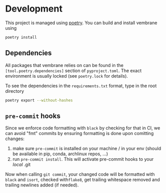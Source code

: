 # Development

This project is managed using [poetry](https://python-poetry.org/).
You can build and install vembrane using
```sh
poetry install
```

## Dependencies

All packages that vembrane relies on can be found in the `[tool.poetry.dependencies]` section of `pyproject.toml`.
The exact environment is usually locked (see `poetry.lock` for details).

To see the dependencies in the `requirements.txt` format, type in the root directory
```sh
poetry export --without-hashes
```


## `pre-commit` hooks

Since we enforce code formatting with `black` by checking for that in CI, we can avoid "fmt" commits by ensuring formatting is done upon comitting changes:
1. make sure `pre-commit` is installed on your machine / in your env (should be available in pip, conda, archlinux repos, ...)
2. run `pre-commit install`. This will activate pre-commit hooks to your _local_ .git

Now when calling `git commit`, your changed code will be formatted with `black` and `isort`, checked with`flake8`, get trailing whitespace removed and trailing newlines added (if needed).
